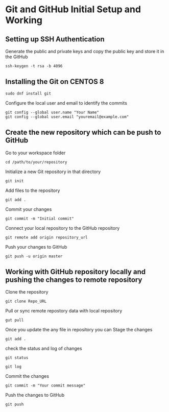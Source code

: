 # Git and GitHub Initial Setup and Working

## Setting up SSH Authentication

Generate the public and private keys and copy the public key and store it in the GitHub
```
ssh-keygen -t rsa -b 4096
```

## Installing the Git on CENTOS 8

```
sudo dnf install git
```
Configure the local user and email to identify the commits
```
git config --global user.name "Your Name"
git config --global user.email "youremail@example.com"
```

## Create the new repository which can be push to GitHub

Go to your workspace folder
```
cd /path/to/your/repository
```
Initialize a new Git repository in that directory
```
git init
```
Add files to the repository
```
git add .
```
Commit your changes
```
git commit -m "Initial commit"
```
Connect your local repository to the GitHub repository
```
git remote add origin repository_url
```
Push your changes to GitHub
```
git push -u origin master
```

## Working with GitHub repository locally and pushing the changes to remote repository

Clone the repository
```
git clone Repo_URL
```
Pull or sync remote repostory data with local repository
```
gut pull
```
Once you update the any file in repository you can Stage the changes
```
git add .
```
check the status and log of changes
```
git status
```
```
git log
```
Commit the changes
```
git commit -m "Your commit message"
```
Push the changes to GitHub
```
git push
```

